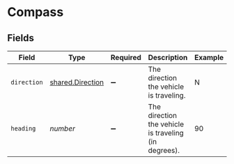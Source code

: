 # Compass


## Fields

| Field                                                       | Type                                                        | Required                                                    | Description                                                 | Example                                                     |
| ----------------------------------------------------------- | ----------------------------------------------------------- | ----------------------------------------------------------- | ----------------------------------------------------------- | ----------------------------------------------------------- |
| `direction`                                                 | [shared.Direction](../../../sdk/models/shared/direction.md) | :heavy_minus_sign:                                          | The direction the vehicle is traveling.                     | N                                                           |
| `heading`                                                   | *number*                                                    | :heavy_minus_sign:                                          | The direction the vehicle is traveling (in degrees).        | 90                                                          |
